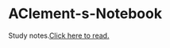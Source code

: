 # AClement-s-Notebook

Study notes.[Click here to read.](https://clement5140.github.io/AClement-s-Notebook/)
